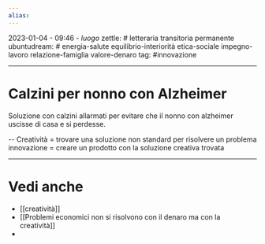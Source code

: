 ```yaml
---
alias: 
---
```

2023-01-04 - 09:46 - *luogo*
zettle: # letteraria transitoria permanente
ubuntudream: # energia-salute equilibrio-interiorità etica-sociale impegno-lavoro relazione-famiglia valore-denaro 
tag: #innovazione

---
# Calzini per nonno con Alzheimer

Soluzione con calzini allarmati per evitare che il nonno con alzheimer uscisse di casa e si perdesse.

--
Creatività = trovare una soluzione non standard per risolvere un problema
innovazione = creare un prodotto con la soluzione creativa trovata 

---
# Vedi anche
- [[creatività]]
- [[Problemi economici non si risolvono con il denaro ma con la creatività]]
- 